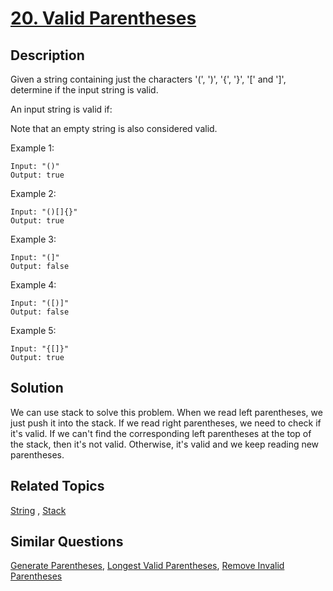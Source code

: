 # [20. Valid Parentheses](https://leetcode.com/problems/valid-parentheses)

## Description

Given a string containing just the characters '(', ')', '{', '}', '[' and ']', determine if the input string is valid.

An input string is valid if:

Note that an empty string is also considered valid.

Example 1:

```
Input: "()"
Output: true
```

Example 2:

```
Input: "()[]{}"
Output: true
```

Example 3:

```
Input: "(]"
Output: false
```

Example 4:

```
Input: "([)]"
Output: false
```

Example 5:

```
Input: "{[]}"
Output: true
```

## Solution

We can use stack to solve this problem. When we read left parentheses, we just push it into the stack. If we read right parentheses, we need to check if it's valid. If we can't find the corresponding left parentheses at the top of the stack, then it's not valid. Otherwise, it's valid and we keep reading new parentheses.

## Related Topics

[String](https://leetcode.com/tag/string/) , [Stack](https://leetcode.com/tag/stack/) 

## Similar Questions

[Generate Parentheses](https://leetcode.com/problems/generate-parentheses/), [Longest Valid Parentheses](https://leetcode.com/problems/longest-valid-parentheses/), [Remove Invalid Parentheses](https://leetcode.com/problems/remove-invalid-parentheses/)
